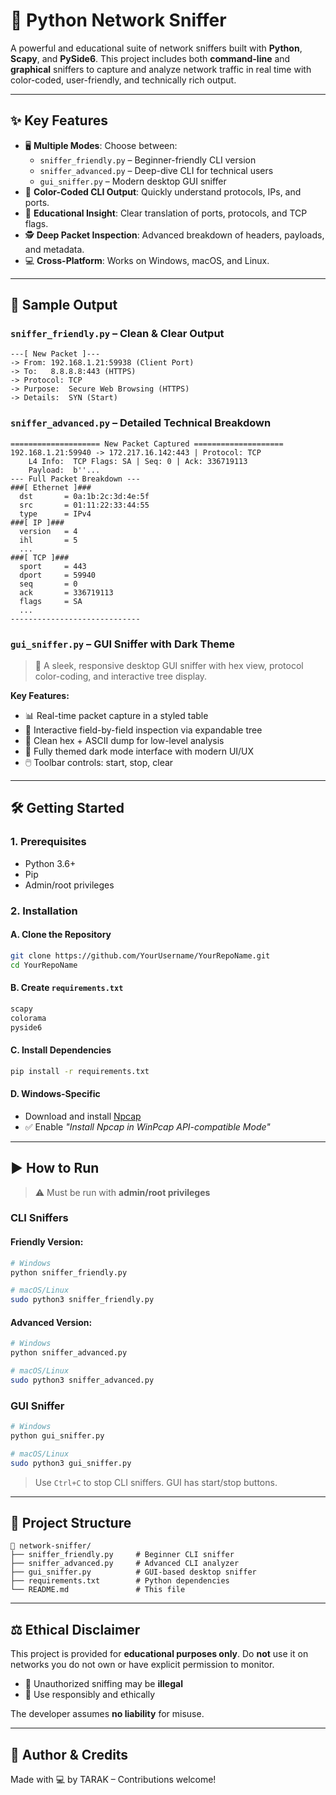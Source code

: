 # 🐍 Python Network Sniffer

A powerful and educational suite of network sniffers built with **Python**, **Scapy**, and **PySide6**. This project includes both **command-line** and **graphical** sniffers to capture and analyze network traffic in real time with color-coded, user-friendly, and technically rich output.

---

## ✨ Key Features

- 🖥️ **Multiple Modes**: Choose between:
  - `sniffer_friendly.py` – Beginner-friendly CLI version
  - `sniffer_advanced.py` – Deep-dive CLI for technical users
  - `gui_sniffer.py` – Modern desktop GUI sniffer
- 🎨 **Color-Coded CLI Output**: Quickly understand protocols, IPs, and ports.
- 🧠 **Educational Insight**: Clear translation of ports, protocols, and TCP flags.
- 🕵️ **Deep Packet Inspection**: Advanced breakdown of headers, payloads, and metadata.
- 💻 **Cross-Platform**: Works on Windows, macOS, and Linux.

---

## 📸 Sample Output

### `sniffer_friendly.py` – Clean & Clear Output

```
---[ New Packet ]---
-> From: 192.168.1.21:59938 (Client Port)
-> To:   8.8.8.8:443 (HTTPS)
-> Protocol: TCP
-> Purpose:  Secure Web Browsing (HTTPS)
-> Details:  SYN (Start)
```

### `sniffer_advanced.py` – Detailed Technical Breakdown

```
==================== New Packet Captured ====================
192.168.1.21:59940 -> 172.217.16.142:443 | Protocol: TCP
    L4 Info:  TCP Flags: SA | Seq: 0 | Ack: 336719113
    Payload:  b''...
--- Full Packet Breakdown ---
###[ Ethernet ]###
  dst       = 0a:1b:2c:3d:4e:5f
  src       = 01:11:22:33:44:55
  type      = IPv4
###[ IP ]###
  version   = 4
  ihl       = 5
  ...
###[ TCP ]###
  sport     = 443
  dport     = 59940
  seq       = 0
  ack       = 336719113
  flags     = SA
  ...
-----------------------------
```

### `gui_sniffer.py` – GUI Sniffer with Dark Theme

> 🌌 A sleek, responsive desktop GUI sniffer with hex view, protocol color-coding, and interactive tree display.

**Key Features:**
- 📊 Real-time packet capture in a styled table
- 🧩 Interactive field-by-field inspection via expandable tree
- 🧵 Clean hex + ASCII dump for low-level analysis
- 🌙 Fully themed dark mode interface with modern UI/UX
- 🖱️ Toolbar controls: start, stop, clear

---

## 🛠️ Getting Started

### 1. Prerequisites

- Python 3.6+
- Pip
- Admin/root privileges

### 2. Installation

#### A. Clone the Repository

```bash
git clone https://github.com/YourUsername/YourRepoName.git
cd YourRepoName
```

#### B. Create `requirements.txt`

```txt
scapy
colorama
pyside6
```

#### C. Install Dependencies

```bash
pip install -r requirements.txt
```

#### D. Windows-Specific

- Download and install [Npcap](https://npcap.com/)
- ✅ Enable _"Install Npcap in WinPcap API-compatible Mode"_

---

## ▶️ How to Run

> ⚠️ Must be run with **admin/root privileges**

### CLI Sniffers

#### Friendly Version:

```bash
# Windows
python sniffer_friendly.py

# macOS/Linux
sudo python3 sniffer_friendly.py
```

#### Advanced Version:

```bash
# Windows
python sniffer_advanced.py

# macOS/Linux
sudo python3 sniffer_advanced.py
```

### GUI Sniffer

```bash
# Windows
python gui_sniffer.py

# macOS/Linux
sudo python3 gui_sniffer.py
```

> Use `Ctrl+C` to stop CLI sniffers. GUI has start/stop buttons.

---

## 📂 Project Structure

```
📁 network-sniffer/
├── sniffer_friendly.py     # Beginner CLI sniffer
├── sniffer_advanced.py     # Advanced CLI analyzer
├── gui_sniffer.py          # GUI-based desktop sniffer
├── requirements.txt        # Python dependencies
└── README.md               # This file
```

---

## ⚖️ Ethical Disclaimer

This project is provided for **educational purposes only**. Do **not** use it on networks you do not own or have explicit permission to monitor.

- 🚫 Unauthorized sniffing may be **illegal**
- 📜 Use responsibly and ethically

The developer assumes **no liability** for misuse.

---

## 🧠 Author & Credits

Made with 💻 by TARAK – Contributions welcome!

